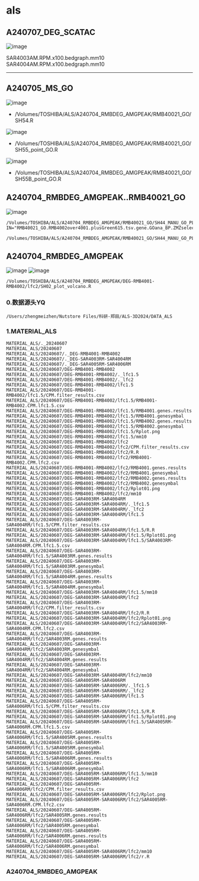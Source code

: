 # als

## A240707_DEG_SCATAC
![image](https://github.com/denchugen/als/assets/8020391/2e7bfd4b-a9f2-48a0-a43e-5e0ef9c1e650)

SAR4003AM.RPM.x100.bedgraph.mm10
SAR4004AM.RPM.x100.bedgraph.mm10

---

## A240705_MS_GO
![image](https://github.com/denchugen/als/assets/8020391/fcd5df71-f340-4fc8-9f89-2ba253e98379)


- /Volumes/TOSHIBA/ALS/A240704_RMBDEG_AMGPEAK/RMB40021_GO/SH54.R

![image](https://github.com/denchugen/als/assets/8020391/5cd83d6f-f5ba-406f-9be6-5e0a423e5a32)


- /Volumes/TOSHIBA/ALS/A240704_RMBDEG_AMGPEAK/RMB40021_GO/SH55_point_GO.R

![image](https://github.com/denchugen/als/assets/8020391/c2b98f77-9fd1-472c-81d9-0191090b5b09)


- /Volumes/TOSHIBA/ALS/A240704_RMBDEG_AMGPEAK/RMB40021_GO/SH55B_point_GO.R

## A240704_RMBDEG_AMGPEAK..RMB40021_GO
![image](https://github.com/denchugen/als/assets/8020391/c9fe70a1-d2f7-48db-bed6-fede92811a72)

```
/Volumes/TOSHIBA/ALS/A240704_RMBDEG_AMGPEAK/RMB40021_GO/SH44_MANU_GO_PLOT.R
IN="RMB40021_GO.RMB4002over4001.plusGreen615.tsv.gene.GOana_BP.ZMZselect.tsv"

/Volumes/TOSHIBA/ALS/A240704_RMBDEG_AMGPEAK/RMB40021_GO/SH44_MANU_GO_PLOT.R.RMB40021_GO.RMB4002over4001.plusGreen615.tsv.gene.GOana_BP.ZMZselect.tsv.png
```
## A240704_RMBDEG_AMGPEAK
![image](https://github.com/denchugen/als/assets/8020391/4d457246-de74-4db9-8dbc-88c5670d5bb4)
![image](https://github.com/denchugen/als/assets/8020391/8cc14f9c-00bc-407b-9428-bd6a3f0af90f)

```
/Volumes/TOSHIBA/ALS/A240704_RMBDEG_AMGPEAK/DEG-RMB4001-RMB4002/lfc2/SH02_plot_volcano.R
```
### 0.数据源头YQ
  
  ```
  /Users/zhengmeizhen/Nutstore Files/科研-郑田/ALS-3D2024/DATA_ALS
  ```

### 1.MATERIAL_ALS
```
MATERIAL_ALS/._20240607
MATERIAL_ALS/20240607
MATERIAL_ALS/20240607/._DEG-RMB4001-RMB4002
MATERIAL_ALS/20240607/._DEG-SAR4003RM-SAR4004RM
MATERIAL_ALS/20240607/._DEG-SAR4005RM-SAR4006RM
MATERIAL_ALS/20240607/DEG-RMB4001-RMB4002
MATERIAL_ALS/20240607/DEG-RMB4001-RMB4002/._lfc1.5
MATERIAL_ALS/20240607/DEG-RMB4001-RMB4002/._lfc2
MATERIAL_ALS/20240607/DEG-RMB4001-RMB4002/lfc1.5
MATERIAL_ALS/20240607/DEG-RMB4001-RMB4002/lfc1.5/CPM.filter_results.csv
MATERIAL_ALS/20240607/DEG-RMB4001-RMB4002/lfc1.5/RMB4001-RMB4002.CPM.lfc1.5.csv
MATERIAL_ALS/20240607/DEG-RMB4001-RMB4002/lfc1.5/RMB4001.genes.results
MATERIAL_ALS/20240607/DEG-RMB4001-RMB4002/lfc1.5/RMB4001.genesymbal
MATERIAL_ALS/20240607/DEG-RMB4001-RMB4002/lfc1.5/RMB4002.genes.results
MATERIAL_ALS/20240607/DEG-RMB4001-RMB4002/lfc1.5/RMB4002.genesymbal
MATERIAL_ALS/20240607/DEG-RMB4001-RMB4002/lfc1.5/Rplot.png
MATERIAL_ALS/20240607/DEG-RMB4001-RMB4002/lfc1.5/mm10
MATERIAL_ALS/20240607/DEG-RMB4001-RMB4002/lfc2
MATERIAL_ALS/20240607/DEG-RMB4001-RMB4002/lfc2/CPM.filter_results.csv
MATERIAL_ALS/20240607/DEG-RMB4001-RMB4002/lfc2/R.R
MATERIAL_ALS/20240607/DEG-RMB4001-RMB4002/lfc2/RMB4001-RMB4002.CPM.lfc2.csv
MATERIAL_ALS/20240607/DEG-RMB4001-RMB4002/lfc2/RMB4001.genes.results
MATERIAL_ALS/20240607/DEG-RMB4001-RMB4002/lfc2/RMB4001.genesymbal
MATERIAL_ALS/20240607/DEG-RMB4001-RMB4002/lfc2/RMB4002.genes.results
MATERIAL_ALS/20240607/DEG-RMB4001-RMB4002/lfc2/RMB4002.genesymbal
MATERIAL_ALS/20240607/DEG-RMB4001-RMB4002/lfc2/Rplot01.png
MATERIAL_ALS/20240607/DEG-RMB4001-RMB4002/lfc2/mm10
MATERIAL_ALS/20240607/DEG-SAR4003RM-SAR4004RM
MATERIAL_ALS/20240607/DEG-SAR4003RM-SAR4004RM/._lfc1.5
MATERIAL_ALS/20240607/DEG-SAR4003RM-SAR4004RM/._lfc2
MATERIAL_ALS/20240607/DEG-SAR4003RM-SAR4004RM/lfc1.5
MATERIAL_ALS/20240607/DEG-SAR4003RM-SAR4004RM/lfc1.5/CPM.filter_results.csv
MATERIAL_ALS/20240607/DEG-SAR4003RM-SAR4004RM/lfc1.5/R.R
MATERIAL_ALS/20240607/DEG-SAR4003RM-SAR4004RM/lfc1.5/Rplot01.png
MATERIAL_ALS/20240607/DEG-SAR4003RM-SAR4004RM/lfc1.5/SAR4003RM-SAR4004RM.CPM.lfc1.5.csv
MATERIAL_ALS/20240607/DEG-SAR4003RM-SAR4004RM/lfc1.5/SAR4003RM.genes.results
MATERIAL_ALS/20240607/DEG-SAR4003RM-SAR4004RM/lfc1.5/SAR4003RM.genesymbal
MATERIAL_ALS/20240607/DEG-SAR4003RM-SAR4004RM/lfc1.5/SAR4004RM.genes.results
MATERIAL_ALS/20240607/DEG-SAR4003RM-SAR4004RM/lfc1.5/SAR4004RM.genesymbal
MATERIAL_ALS/20240607/DEG-SAR4003RM-SAR4004RM/lfc1.5/mm10
MATERIAL_ALS/20240607/DEG-SAR4003RM-SAR4004RM/lfc2
MATERIAL_ALS/20240607/DEG-SAR4003RM-SAR4004RM/lfc2/CPM.filter_results.csv
MATERIAL_ALS/20240607/DEG-SAR4003RM-SAR4004RM/lfc2/R.R
MATERIAL_ALS/20240607/DEG-SAR4003RM-SAR4004RM/lfc2/Rplot01.png
MATERIAL_ALS/20240607/DEG-SAR4003RM-SAR4004RM/lfc2/SAR4003RM-SAR4004RM.CPM.lfc2.csv
MATERIAL_ALS/20240607/DEG-SAR4003RM-SAR4004RM/lfc2/SAR4003RM.genes.results
MATERIAL_ALS/20240607/DEG-SAR4003RM-SAR4004RM/lfc2/SAR4003RM.genesymbal
MATERIAL_ALS/20240607/DEG-SAR4003RM-SAR4004RM/lfc2/SAR4004RM.genes.results
MATERIAL_ALS/20240607/DEG-SAR4003RM-SAR4004RM/lfc2/SAR4004RM.genesymbal
MATERIAL_ALS/20240607/DEG-SAR4003RM-SAR4004RM/lfc2/mm10
MATERIAL_ALS/20240607/DEG-SAR4005RM-SAR4006RM
MATERIAL_ALS/20240607/DEG-SAR4005RM-SAR4006RM/._lfc1.5
MATERIAL_ALS/20240607/DEG-SAR4005RM-SAR4006RM/._lfc2
MATERIAL_ALS/20240607/DEG-SAR4005RM-SAR4006RM/lfc1.5
MATERIAL_ALS/20240607/DEG-SAR4005RM-SAR4006RM/lfc1.5/CPM.filter_results.csv
MATERIAL_ALS/20240607/DEG-SAR4005RM-SAR4006RM/lfc1.5/R.R
MATERIAL_ALS/20240607/DEG-SAR4005RM-SAR4006RM/lfc1.5/Rplot01.png
MATERIAL_ALS/20240607/DEG-SAR4005RM-SAR4006RM/lfc1.5/SAR4005RM-SAR4006RM.CPM.lfc1.5.csv
MATERIAL_ALS/20240607/DEG-SAR4005RM-SAR4006RM/lfc1.5/SAR4005RM.genes.results
MATERIAL_ALS/20240607/DEG-SAR4005RM-SAR4006RM/lfc1.5/SAR4005RM.genesymbal
MATERIAL_ALS/20240607/DEG-SAR4005RM-SAR4006RM/lfc1.5/SAR4006RM.genes.results
MATERIAL_ALS/20240607/DEG-SAR4005RM-SAR4006RM/lfc1.5/SAR4006RM.genesymbal
MATERIAL_ALS/20240607/DEG-SAR4005RM-SAR4006RM/lfc1.5/mm10
MATERIAL_ALS/20240607/DEG-SAR4005RM-SAR4006RM/lfc2
MATERIAL_ALS/20240607/DEG-SAR4005RM-SAR4006RM/lfc2/CPM.filter_results.csv
MATERIAL_ALS/20240607/DEG-SAR4005RM-SAR4006RM/lfc2/Rplot.png
MATERIAL_ALS/20240607/DEG-SAR4005RM-SAR4006RM/lfc2/SAR4005RM-SAR4006RM.CPM.lfc2.csv
MATERIAL_ALS/20240607/DEG-SAR4005RM-SAR4006RM/lfc2/SAR4005RM.genes.results
MATERIAL_ALS/20240607/DEG-SAR4005RM-SAR4006RM/lfc2/SAR4005RM.genesymbal
MATERIAL_ALS/20240607/DEG-SAR4005RM-SAR4006RM/lfc2/SAR4006RM.genes.results
MATERIAL_ALS/20240607/DEG-SAR4005RM-SAR4006RM/lfc2/SAR4006RM.genesymbal
MATERIAL_ALS/20240607/DEG-SAR4005RM-SAR4006RM/lfc2/mm10
MATERIAL_ALS/20240607/DEG-SAR4005RM-SAR4006RM/lfc2/r.R
```
### A240704_RMBDEG_AMGPEAK
